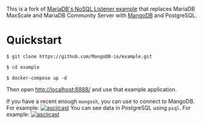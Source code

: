 This is a fork of [MariaDB's NoSQL Listener example](https://github.com/MangoDB-io/dev-example-nosql-listener)
that replaces MariaDB MaxScale and MariaDB Community Server with
[MangoDB](https://github.com/MangoDB-io/MangoDB) and PostgreSQL.

# Quickstart

```
$ git clone https://github.com/MangoDB-io/example.git

$ cd example

$ docker-compose up -d
```

Then open [http://localhost:8888/](http://localhost:8888/) and use that example application.

If you have a recent enough `mongosh`, you can use to connect to MangoDB. For example:
[![asciicast](https://asciinema.org/a/BhBD85JpeLPHrSdyL1jzNFkFq.svg)](https://asciinema.org/a/BhBD85JpeLPHrSdyL1jzNFkFq)
You can see data in PostgreSQL using `psql`. For example:
[![asciicast](https://asciinema.org/a/RgCtFAxvkkp26YRBO6FPSpEUJ.svg)](https://asciinema.org/a/RgCtFAxvkkp26YRBO6FPSpEUJ)
